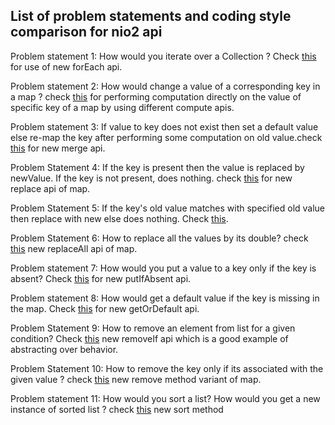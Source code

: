 ## List of problem statements and coding style comparison for nio2 api

 Problem statement 1: How would you iterate over a Collection ? Check [this](./src/com/laxmikant/java8/collection/ExternalInternalItrator.java) for use of new forEach api.
 
 Problem statement 2: How would change a value of a corresponding key in a map ? check [this](./src/com/laxmikant/java8/collection/MapComputing.java) for performing computation directly on the value of specific key of a map by using different compute apis.
 
 Problem statement 3: If value to key does not exist then set a default value else re-map the key after performing some computation on old value.check [this](./src/com/laxmikant/java8/collection/MapMerging.java) for new merge api.
 
 Problem Statement 4: If the key is present then the value is replaced by newValue. If the key is not present, does nothing. check [this](./src/com/laxmikant/java8/collection/MapReplace.java)  for new replace api of map.
 
 Problem Statement 5: If the key's old value matches with specified old value then replace with new else does nothing. Check [this](./src/com/laxmikant/java8/collection/MapReplace.java). 
 
 Problem Statement 6: How to replace all the values by its double? check [this](./src/com/laxmikant/java8/collection/MapReplace.java) new replaceAll api of map.
 
 Problem statement 7: How would you put a value to a key only if the key is absent?  Check [this](./src/com/laxmikant/java8/collection/NewGetAndPut.java) for new putIfAbsent api.
 
 Problem statement 8: How would get a default value if the key is missing in the map. Check [this](./src/com/laxmikant/java8/collection/NewGetAndPut.java) for new getOrDefault api.
 
 Problem Statement 9: How to remove an element from list for a given condition?  Check [this](./src/com/laxmikant/java8/collection/RemoveIf.java)  new removeIf api which is a good example of abstracting over behavior.
 
 Problem Statement 10: How to remove the key only if its associated with the given value ? check [this](./src/com/laxmikant/java8/collection/RemoveMap.java)  new remove method variant of map. 
 
 Problem statement 11: How would you sort a list? How would you get a new instance of sorted list ? check [this](./src/com/laxmikant/java8/collection/SortingCollection.java)  new sort method
 
